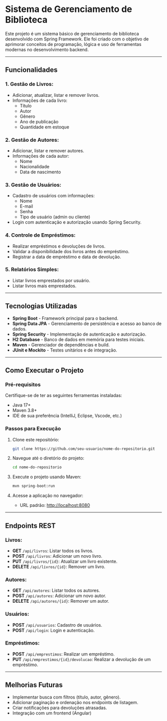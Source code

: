 # Sistema de Gerenciamento de Biblioteca

Este projeto é um sistema básico de gerenciamento de biblioteca desenvolvido com Spring Framework. Ele foi criado com o objetivo de aprimorar conceitos de programação, lógica e uso de ferramentas modernas no desenvolvimento backend.

---

## Funcionalidades

### 1. Gestão de Livros:
- Adicionar, atualizar, listar e remover livros.
- Informações de cada livro:
  - Título
  - Autor
  - Gênero
  - Ano de publicação
  - Quantidade em estoque

### 2. Gestão de Autores:
- Adicionar, listar e remover autores.
- Informações de cada autor:
  - Nome
  - Nacionalidade
  - Data de nascimento

### 3. Gestão de Usuários:
- Cadastro de usuários com informações:
  - Nome
  - E-mail
  - Senha
  - Tipo de usuário (admin ou cliente)
- Login com autenticação e autorização usando Spring Security.

### 4. Controle de Empréstimos:
- Realizar empréstimos e devoluções de livros.
- Validar a disponibilidade dos livros antes do empréstimo.
- Registrar a data de empréstimo e data de devolução.

### 5. Relatórios Simples:
- Listar livros emprestados por usuário.
- Listar livros mais emprestados.

---

## Tecnologias Utilizadas

- **Spring Boot** - Framework principal para o backend.
- **Spring Data JPA** - Gerenciamento de persistência e acesso ao banco de dados.
- **Spring Security** - Implementação de autenticação e autorização.
- **H2 Database** - Banco de dados em memória para testes iniciais.
- **Maven** - Gerenciador de dependências e build.
- **JUnit e Mockito** - Testes unitários e de integração.

---

## Como Executar o Projeto

### Pré-requisitos
Certifique-se de ter as seguintes ferramentas instaladas:
- Java 17+
- Maven 3.8+
- IDE de sua preferência (IntelliJ, Eclipse, Vscode, etc.)

### Passos para Execução
1. Clone este repositório:
   ```bash
   git clone https://github.com/seu-usuario/nome-do-repositorio.git
   ```

2. Navegue até o diretório do projeto:
   ```bash
   cd nome-do-repositorio
   ```

3. Execute o projeto usando Maven:
   ```bash
   mvn spring-boot:run
   ```

4. Acesse a aplicação no navegador:
   - URL padrão: [http://localhost:8080](http://localhost:8080)

---

## Endpoints REST

### Livros:
- **GET** `/api/livros`: Listar todos os livros.
- **POST** `/api/livros`: Adicionar um novo livro.
- **PUT** `/api/livros/{id}`: Atualizar um livro existente.
- **DELETE** `/api/livros/{id}`: Remover um livro.

### Autores:
- **GET** `/api/autores`: Listar todos os autores.
- **POST** `/api/autores`: Adicionar um novo autor.
- **DELETE** `/api/autores/{id}`: Remover um autor.

### Usuários:
- **POST** `/api/usuarios`: Cadastro de usuários.
- **POST** `/api/login`: Login e autenticação.

### Empréstimos:
- **POST** `/api/emprestimos`: Realizar um empréstimo.
- **PUT** `/api/emprestimos/{id}/devolucao`: Realizar a devolução de um empréstimo.

---

## Melhorias Futuras

- Implementar busca com filtros (título, autor, gênero).
- Adicionar paginação e ordenação nos endpoints de listagem.
- Criar notificações para devoluções atrasadas.
- Integração com um frontend (Angular)

